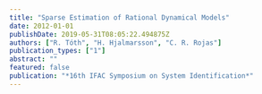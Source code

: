 ```yaml
---
title: "Sparse Estimation of Rational Dynamical Models"
date: 2012-01-01
publishDate: 2019-05-31T08:05:22.494875Z
authors: ["R. Tóth", "H. Hjalmarsson", "C. R. Rojas"]
publication_types: ["1"]
abstract: ""
featured: false
publication: "*16th IFAC Symposium on System Identification*"
---
```


